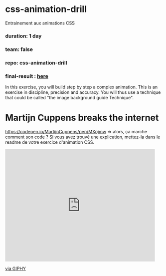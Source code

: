 # css-animation-drill
Entrainement aux animations CSS
### duration: 1 day
### team: false
### repo: css-animation-drill
### final-result : [here](https://mcambie.github.io/css-animation-drill/)

In this exercise, you will build step by step a complex animation. This is an exercise in discipline, precision and accuracy. You will thus use a technique that could be called "the image background guide Technique".

# Martijn Cuppens breaks the internet

https://codepen.io/MartijnCuppens/pen/MXojmw => alors, ça marche comment son code ? Si vous avez trouvé une explication, mettez-la dans le readme de votre exercice d'animation CSS.

<iframe src="https://giphy.com/embed/yYSSBtDgbbRzq" width="480" height="360" frameBorder="0" class="giphy-embed" allowFullScreen></iframe><p><a href="https://giphy.com/gifs/frustrated-annoyed-programming-yYSSBtDgbbRzq">via GIPHY</a></p>

